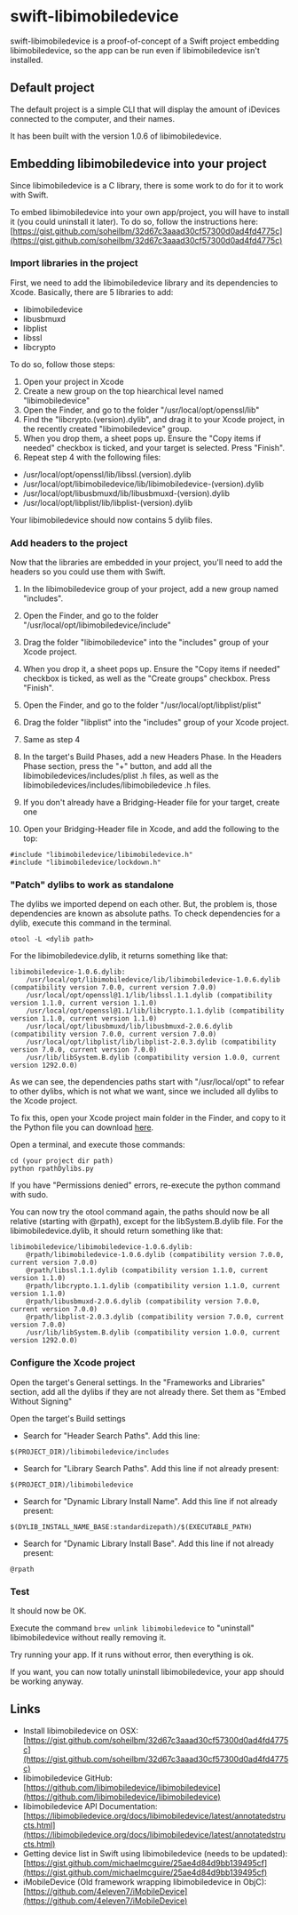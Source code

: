 # swift-libimobiledevice

swift-libimobiledevice is a proof-of-concept of a Swift project embedding libimobiledevice, so the app can be run even if libimobiledevice isn't installed.

## Default project

The default project is a simple CLI that will display the amount of iDevices connected to the computer, and their names.

It has been built with the version 1.0.6 of libimobiledevice.


## Embedding libimobiledevice into your project

Since libimobiledevice is a C library, there is some work to do for it to work with Swift.

To embed libimobiledevice into your own app/project, you will have to install it (you could uninstall it later). To do so, follow the instructions here: [https://gist.github.com/soheilbm/32d67c3aaad30cf57300d0ad4fd4775c](https://gist.github.com/soheilbm/32d67c3aaad30cf57300d0ad4fd4775c)

### Import libraries in the project

First, we need to add the libimobiledevice library and its dependencies to Xcode.
Basically, there are 5 libraries to add:

 * libimobiledevice
 * libusbmuxd
 * libplist
 * libssl
 * libcrypto

To do so, follow those steps:

1. Open your project in Xcode
2. Create a new group on the top hiearchical level named "libimobiledevice"
3. Open the Finder, and go to the folder "/usr/local/opt/openssl/lib"
4. Find the "libcrypto.(version).dylib", and drag it to your Xcode project, in the recently created "libimobiledevice" group.
5. When you drop them, a sheet pops up. Ensure the "Copy items if needed" checkbox is ticked, and your target is selected. Press "Finish".
6. Repeat step 4 with the following files:
 * /usr/local/opt/openssl/lib/libssl.(version).dylib
 * /usr/local/opt/libimobiledevice/lib/libimobiledevice-(version).dylib
 * /usr/local/opt/libusbmuxd/lib/libusbmuxd-(version).dylib
 * /usr/local/opt/libplist/lib/libplist-(version).dylib

 Your libimobiledevice should now contains 5 dylib files.
 
### Add headers to the project
 
 Now that the libraries are embedded in your project, you'll need to add the headers so you could use them with Swift.
 
 1. In the libimobiledevice group of your project, add a new group named "includes".
 2. Open the Finder, and go to the folder "/usr/local/opt/libimobiledevice/include"
 3. Drag the folder "libimobiledevice" into the "includes" group of your Xcode project.
 4. When you drop it, a sheet pops up. Ensure the "Copy items if needed" checkbox is ticked, as well as the "Create groups" checkbox. Press "Finish".
 5. Open the Finder, and go to the folder "/usr/local/opt/libplist/plist"
 6. Drag the folder "libplist" into the "includes" group of your Xcode project.
 7. Same as step 4

 8. In the target's Build Phases, add a new Headers Phase. In the Headers Phase section, press the "+" button, and add all the libimobiledevices/includes/plist .h files, as well as the libimobiledevices/includes/libimobiledevice .h files.


 9. If you don't already have a Bridging-Header file for your target, create one
 
 10. Open your Bridging-Header file in Xcode, and add the following to the top:
 

```
#include "libimobiledevice/libimobiledevice.h"
#include "libimobiledevice/lockdown.h"
```


 
### "Patch" dylibs to work as standalone
The dylibs we imported depend on each other. But, the problem is, those dependencies are known as absolute paths. To check dependencies for a dylib, execute this command in the terminal.

`otool -L <dylib path>`

For the libimobiledevice.dylib, it returns something like that:

```
libimobiledevice-1.0.6.dylib:
	/usr/local/opt/libimobiledevice/lib/libimobiledevice-1.0.6.dylib (compatibility version 7.0.0, current version 7.0.0)
	/usr/local/opt/openssl@1.1/lib/libssl.1.1.dylib (compatibility version 1.1.0, current version 1.1.0)
	/usr/local/opt/openssl@1.1/lib/libcrypto.1.1.dylib (compatibility version 1.1.0, current version 1.1.0)
	/usr/local/opt/libusbmuxd/lib/libusbmuxd-2.0.6.dylib (compatibility version 7.0.0, current version 7.0.0)
	/usr/local/opt/libplist/lib/libplist-2.0.3.dylib (compatibility version 7.0.0, current version 7.0.0)
	/usr/lib/libSystem.B.dylib (compatibility version 1.0.0, current version 1292.0.0)
```
As we can see, the dependencies paths start with "/usr/local/opt" to refear to other dylibs, which is not what we want, since we included all dylibs to the Xcode project.

To fix this, open your Xcode project main folder in the Finder, and copy to it the Python file you can download [here](https://github.com/Maxmad68/swift-libimobiledevice/blob/master/rpathDylibs.py).

Open a terminal, and execute those commands:

```
cd (your project dir path)
python rpathDylibs.py
```

If you have "Permissions denied" errors, re-execute the python command with sudo.

You can now try the otool command again, the paths should now be all relative (starting with @rpath), except for the libSystem.B.dylib file.
For the libimobiledevice.dylib, it should return something like that:

```
libimobiledevice/libimobiledevice-1.0.6.dylib:
	@rpath/libimobiledevice-1.0.6.dylib (compatibility version 7.0.0, current version 7.0.0)
	@rpath/libssl.1.1.dylib (compatibility version 1.1.0, current version 1.1.0)
	@rpath/libcrypto.1.1.dylib (compatibility version 1.1.0, current version 1.1.0)
	@rpath/libusbmuxd-2.0.6.dylib (compatibility version 7.0.0, current version 7.0.0)
	@rpath/libplist-2.0.3.dylib (compatibility version 7.0.0, current version 7.0.0)
	/usr/lib/libSystem.B.dylib (compatibility version 1.0.0, current version 1292.0.0)
```

### Configure the Xcode project

Open the target's General settings.
In the "Frameworks and Libraries" section, add all the dylibs if they are not already there. Set them as "Embed Without Signing"

Open the target's Build settings

 * Search for "Header Search Paths". Add this line:

 `$(PROJECT_DIR)/libimobiledevice/includes`
 
 * Search for "Library Search Paths". Add this line if not already present:

 `$(PROJECT_DIR)/libimobiledevice`
 
 * Search for "Dynamic Library Install Name". Add this line if not already present:

 `$(DYLIB_INSTALL_NAME_BASE:standardizepath)/$(EXECUTABLE_PATH)`
 
 * Search for "Dynamic Library Install Base". Add this line if not already present:

 `@rpath`
 
 
### Test 
 
 It should now be OK.
 
 Execute the command `brew unlink libimobiledevice` to "uninstall" libimobiledevice without really removing it.
 
 Try running your app. If it runs without error, then everything is ok.
 
 If you want, you can now totally uninstall libimobiledevice, your app should be working anyway.
 
 
## Links
 * Install libimobiledevice on OSX: [https://gist.github.com/soheilbm/32d67c3aaad30cf57300d0ad4fd4775c](https://gist.github.com/soheilbm/32d67c3aaad30cf57300d0ad4fd4775c)
 * libimobiledevice GitHub: [https://github.com/libimobiledevice/libimobiledevice](https://github.com/libimobiledevice/libimobiledevice)
 * libimobiledevice API Documentation: [https://libimobiledevice.org/docs/libimobiledevice/latest/annotatedstructs.html](https://libimobiledevice.org/docs/libimobiledevice/latest/annotatedstructs.html)
 * Getting device list in Swift using libimobiledevice (needs to be updated): [https://gist.github.com/michaelmcguire/25ae4d84d9bb139495cf](https://gist.github.com/michaelmcguire/25ae4d84d9bb139495cf)
 * iMobileDevice (Old framework wrapping libimobiledevice in ObjC): [https://github.com/4eleven7/iMobileDevice](https://github.com/4eleven7/iMobileDevice)
